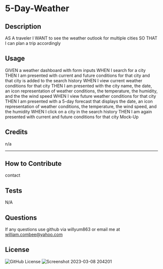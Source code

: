# 5-Day-Weather

## Description
AS A traveler
I WANT to see the weather outlook for multiple cities
SO THAT I can plan a trip accordingly


## Usage
GIVEN a weather dashboard with form inputs
WHEN I search for a city
THEN I am presented with current and future conditions for that city and that city is added to the search history
WHEN I view current weather conditions for that city
THEN I am presented with the city name, the date, an icon representation of weather conditions, the temperature, the humidity, and the the wind speed
WHEN I view future weather conditions for that city
THEN I am presented with a 5-day forecast that displays the date, an icon representation of weather conditions, the temperature, the wind speed, and the humidity
WHEN I click on a city in the search history
THEN I am again presented with current and future conditions for that city
Mock-Up

## Credits
n/a

---


## How to Contribute
contact

## Tests
N/A

## Questions 
If any questions use github via willyum863 or email me at william.combee@yahoo.com

## License
![GitHub License](https://img.shields.io/badge/license-MIT-green.svg)
![Screenshot 2023-03-08 204201](https://user-images.githubusercontent.com/109175376/223902531-0180037e-ad87-4592-a836-57de9842edf9.png)
